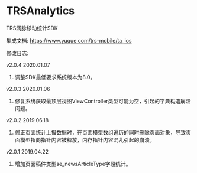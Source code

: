 # TRSAnalytics
TRS网脉移动统计SDK

集成文档: https://www.yuque.com/trs-mobile/ta_ios

修改日志:

v2.0.4  2020.01.07
1. 调整SDK最低要求系统版本为8.0。

v2.0.3  2020.01.06
1. 修复系统获取最顶层视图ViewController类型可能为空，引起的字典构造崩溃问题。

v2.0.2  2019.06.18
1. 修正页面统计上报数据时，在页面模型数组遍历的同时删除页面对象，导致页面模型指向指针内容被释放，内存指针内容混乱引起的崩溃。

v2.0.1  2019.04.22
1. 增加页面稿件类型se_newsArticleType字段统计。

